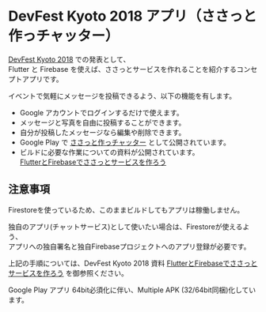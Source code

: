 # DevFest Kyoto 2018 アプリ（ささっと作っチャッター）

[DevFest Kyoto 2018](https://gdgkyoto.connpass.com/event/99527/) での発表として、  
Flutter と Firebase を使えば、ささっとサービスを作れることを紹介するコンセプトアプリです。

イベントで気軽にメッセージを投稿できるよう、以下の機能を有します。
* Google アカウントでログインするだけで使えます。
* メッセージと写真を自由に投稿することができます。
* 自分が投稿したメッセージなら編集や削除できます。
* Google Play で [ささっと作っチャッター](https://play.google.com/store/apps/details?id=app.cchlab.flutter.android.devfest2018) として公開されています。
* ビルドに必要な作業についての資料が公開されています。  
[FlutterとFirebaseでささっとサービスを作ろう](https://drive.google.com/open?id=1P5MGdy1XozBugQcSJx954zyrlRfz7d-M)

## 注意事項

Firestoreを使っているため、このままビルドしてもアプリは稼働しません。

独自のアプリ(チャットサービス)として使いたい場合は、Firestoreが使えるよう、  
アプリへの独自署名と独自Firebaseプロジェクトへのアプリ登録が必要です。

上記の手順については、DevFest Kyoto 2018 資料 [FlutterとFirebaseでささっとサービスを作ろう](https://drive.google.com/open?id=1P5MGdy1XozBugQcSJx954zyrlRfz7d-M) を御参照ください。

Google Play アプリ 64bit必須化に伴い、Multiple APK (32/64bit同梱)化しています。
